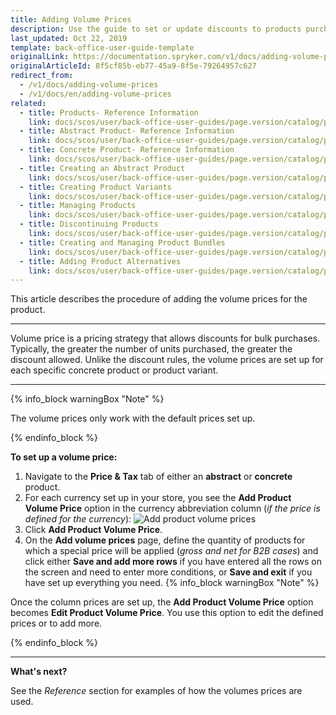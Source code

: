 ```yaml
---
title: Adding Volume Prices
description: Use the guide to set or update discounts to products purchased in bulk from the Back Office.
last_updated: Oct 22, 2019
template: back-office-user-guide-template
originalLink: https://documentation.spryker.com/v1/docs/adding-volume-prices
originalArticleId: 8f5cf85b-eb77-45a9-8f5e-79264957c627
redirect_from:
  - /v1/docs/adding-volume-prices
  - /v1/docs/en/adding-volume-prices
related:
  - title: Products- Reference Information
    link: docs/scos/user/back-office-user-guides/page.version/catalog/products/references/products-reference-information.html
  - title: Abstract Product- Reference Information
    link: docs/scos/user/back-office-user-guides/page.version/catalog/products/references/abstract-product-reference-information.html
  - title: Concrete Product- Reference Information
    link: docs/scos/user/back-office-user-guides/page.version/catalog/products/references/concrete-product-reference-information.html
  - title: Creating an Abstract Product
    link: docs/scos/user/back-office-user-guides/page.version/catalog/products/manage-abstract-products/create-abstract-products-and-product-bundles.html
  - title: Creating Product Variants
    link: docs/scos/user/back-office-user-guides/page.version/catalog/products/manage-concrete-products/creating-product-variants.html
  - title: Managing Products
    link: docs/scos/user/back-office-user-guides/page.version/catalog/products/managing-products/managing-products.html
  - title: Discontinuing Products
    link: docs/scos/user/back-office-user-guides/page.version/catalog/products/manage-concrete-products/discontinuing-products.html
  - title: Creating and Managing Product Bundles
    link: docs/scos/user/back-office-user-guides/page.version/catalog/products/manage-abstract-products/creating-product-bundles.html
  - title: Adding Product Alternatives
    link: docs/scos/user/back-office-user-guides/page.version/catalog/products/manage-concrete-products/adding-product-alternatives.html
---
```


This article describes the procedure of adding the volume prices for the product.
***

Volume price is a pricing strategy that allows discounts for bulk purchases. Typically, the greater the number of units purchased, the greater the discount allowed. 
Unlike the discount rules, the volume prices are set up for each specific concrete product or product variant.
***

{% info_block warningBox "Note" %}

The volume prices only work with the default prices set up.

{% endinfo_block %}

**To set up a volume price:**
1. Navigate to the **Price & Tax** tab of either an **abstract** or **concrete** product.
2. For each currency set up in your store, you see the **Add Product Volume Price** option in the currency abbreviation column (_if the price is defined for the currency_):
  ![Add product volume prices](https://spryker.s3.eu-central-1.amazonaws.com/docs/User+Guides/Back+Office+User+Guides/Products/Products/Managing+products/Adding+Volume+Prices/add-product-volume-price.png) 
3. Click **Add Product Volume Price**.
4. On the **Add volume prices** page, define the quantity of products for which a special price will be applied (_gross and net for B2B cases_)  and click either **Save and add more rows** if you have entered all the rows on the screen and need to enter more conditions, or **Save and exit** if you have set up everything you need.
  {% info_block warningBox "Note" %}
  
  Once the column prices are set up, the **Add Product Volume Price** option becomes **Edit Product Volume Price**. You use this option to edit the defined prices or to add more.
  
  {% endinfo_block %}

***

**What's next?**

See the _Reference_ section for examples of how the volumes prices are used.
